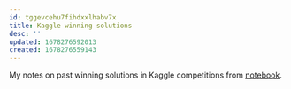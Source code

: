 ```yaml
---
id: tggevcehu7fihdxxlhabv7x
title: Kaggle winning solutions
desc: ''
updated: 1678276592013
created: 1678276559143
---
```

My notes on past winning solutions in Kaggle competitions from [notebook](https://www.kaggle.com/code/sudalairajkumar/winning-solutions-of-kaggle-competitions/notebook).
